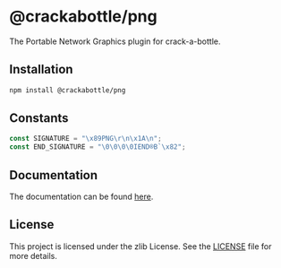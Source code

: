 # @crackabottle/png
The Portable Network Graphics plugin for crack-a-bottle.

## Installation
```bash
npm install @crackabottle/png
```

## Constants
```ts
const SIGNATURE = "\x89PNG\r\n\x1A\n";
const END_SIGNATURE = "\0\0\0\0IEND®B`\x82";
```

## Documentation
The documentation can be found [here](https://crackabottle.js.org/crack-a-bottle/modules/png.html).

## License
This project is licensed under the zlib License. See the [LICENSE](LICENSE) file for more details.
